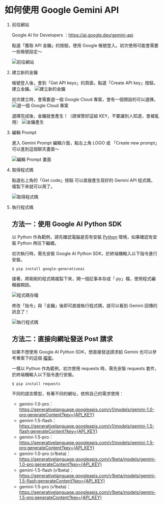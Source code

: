 # 如何使用 Google Gemini API

1.  前往網站

    Google AI for Developers ：https://ai.google.dev/gemini-api

    點選「獲取 API 金鑰」的按鈕，使用 Google 帳號登入。初次使用可能會需要一些帳號設定～

    ![前往網站](Image/image_01.png)

2.  建立新的金鑰

    帳號登入後，會到「Get API keys」的頁面，點選「Create API key」按鈕，建立金鑰。
    ![建立新的金鑰](Image/image_02.png)

    初次建立時，會需要選一個 Google Cloud 專案，會有一個預設的可以選擇。
    ![選一個 Google Cloud 專案](Image/image_03.png)

    選擇完成後，金鑰就會產生！（請保管好這組 KEY，不要讓別人知道，會被亂用）
    ![金鑰產生](Image/image_04.png)

3.  編輯 Prompt

    進入 Gemini Prompt 編輯介面，點左上角 LOGO 或 「Create new prompt」可以進到這個聊天畫面～

    ![編輯 Prompt 畫面](Image/image_05.png)

4.  取得程式碼

    點選右上角的「Get code」按鈕
    可以直接產生寫好的 Gemini API 程式碼，複製下來就可以用了。

    ![取得程式碼](Image/image_06.png)

5.  執行程式碼

    ## 方法一：使用 Google AI Python SDK

    以 Python 作為範例，請先確認電腦是否有安裝 [Python](https://www.python.org/) 環境，如果確認有安裝 Python 再往下繼續。

    初次執行時，需先安裝 Google AI Python SDK，於終端機輸入以下指令進行安裝。

    ```
    $ pip install google-generativeai
    ```

    接著，將剛剛的程式碼複製下來，開一個記事本存成「.py」檔，使用程式編輯器開啟。

    ![程式碼存檔](Image/image_07.png)

    修改「指令」與「金鑰」後即可直接執行程式碼，就可以看到 Gemini 回傳的訊息了！

    ![執行程式碼](Image/image_08.png)

    ## 方法二：直接向網址發送 Post 請求

    如果不想使用 Google AI Python SDK，想直接發送請求給 Gemini
    也可以參考專案下的這個 [檔案](Example/requests-post.py)。

    一樣以 Python 作為範例，初次使用 requests 時，需先安裝 requests 套件，於終端機輸入以下指令進行安裝。
    ```
    $ pip install requests
    ```

    不同的語言模型，有著不同的網址，依照自己的需求使用：

    - gemini-1.0-pro：https://generativelanguage.googleapis.com/v1/models/gemini-1.0-pro:generateContent?key={API_KEY}
    - gemini-1.5-flash：https://generativelanguage.googleapis.com/v1/models/gemini-1.5-flash:generateContent?key={API_KEY}
    - gemini-1.5-pro：https://generativelanguage.googleapis.com/v1/models/gemini-1.5-pro:generateContent?key={API_KEY}
    - gemini-1.0-pro (v1beta)：https://generativelanguage.googleapis.com/v1beta/models/gemini-1.0-pro:generateContent?key={API_KEY}
    - gemini-1.5-flash (v1beta)：https://generativelanguage.googleapis.com/v1beta/models/gemini-1.5-flash:generateContent?key={API_KEY}
    - gemini-1.5-pro (v1beta)：https://generativelanguage.googleapis.com/v1beta/models/gemini-1.5-pro:generateContent?key={API_KEY}




